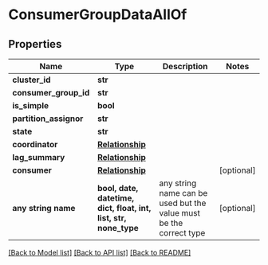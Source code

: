 # ConsumerGroupDataAllOf


## Properties
Name | Type | Description | Notes
------------ | ------------- | ------------- | -------------
**cluster_id** | **str** |  | 
**consumer_group_id** | **str** |  | 
**is_simple** | **bool** |  | 
**partition_assignor** | **str** |  | 
**state** | **str** |  | 
**coordinator** | [**Relationship**](Relationship.md) |  | 
**lag_summary** | [**Relationship**](Relationship.md) |  | 
**consumer** | [**Relationship**](Relationship.md) |  | [optional] 
**any string name** | **bool, date, datetime, dict, float, int, list, str, none_type** | any string name can be used but the value must be the correct type | [optional]

[[Back to Model list]](../README.md#documentation-for-models) [[Back to API list]](../README.md#documentation-for-api-endpoints) [[Back to README]](../README.md)


